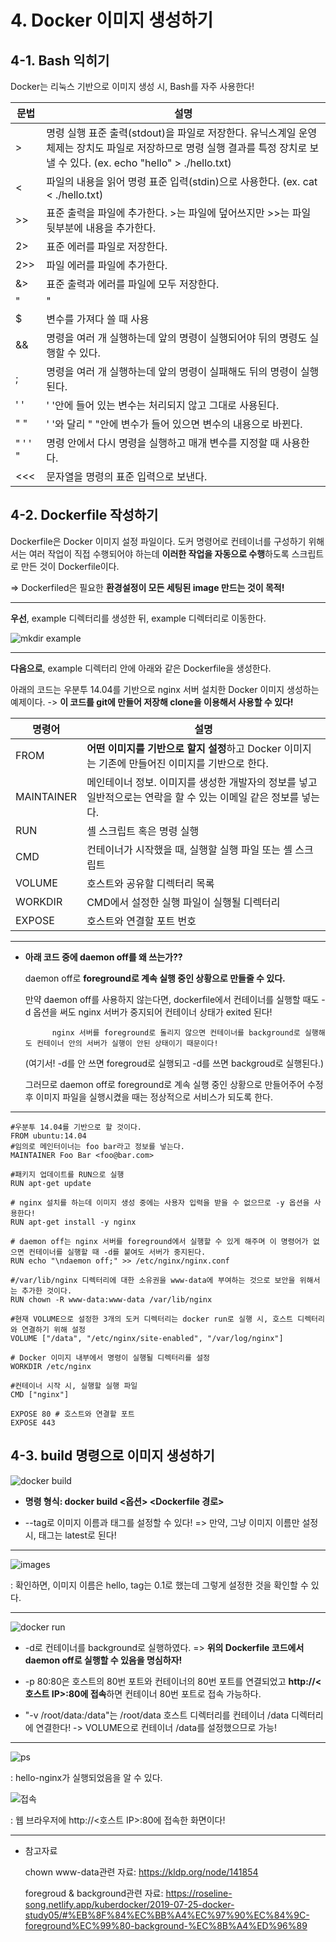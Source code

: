 # 4. Docker 이미지 생성하기

## 4-1. Bash 익히기

Docker는 리눅스 기반으로 이미지 생성 시, Bash를 자주 사용한다!

|문법|설명|
|---|----|
|>|명령 실행 표준 출력(stdout)을 파일로 저장한다. 유닉스계일 운영체제는 장치도 파일로 저장하므로 명령 실행 결과를 특정 장치로 보낼 수 있다. (ex. echo "hello" > ./hello.txt)|
|<|파일의 내용을 읽어 명령 표준 입력(stdin)으로 사용한다. (ex. cat < ./hello.txt)|
|>>|표준 출력을 파일에 추가한다. >는 파일에 덮어쓰지만 >>는 파일 뒷부분에 내용을 추가한다.|
|2>|표준 에러를 파일로 저장한다.|
|2>>|파일 에러를 파일에 추가한다.|
|&>|표준 출력과 에러를 파일에 모두 저장한다.|
|"|"|첫 번째 출력 값을 두 번째 명령에서 처리|
|$|변수를 가져다 쓸 때 사용|
|&&|명령을 여러 개 실행하는데 앞의 명령이 실행되어야 뒤의 명령도 실행할 수 있다.|
|;|명령을 여러 개 실행하는데 앞의 명령이 실패해도 뒤의 명령이 실행된다.|
|' '|' '안에 들어 있는 변수는 처리되지 않고 그대로 사용된다.|
|" "|' '와 달리 " "안에 변수가 들어 있으면 변수의 내용으로 바뀐다.|
|" ' ' "|명령 안에서 다시 명령을 실행하고 매개 변수를 지정할 때 사용한다.|
|<<<|문자열을 명령의 표준 입력으로 보낸다.|

## 4-2. Dockerfile 작성하기

Dockerfile은 Docker 이미지 설정 파일이다. 도커 명령어로 컨테이너를 구성하기 위해서는 여러 작업이 직접 수행되어야 하는데 **이러한 작업을 자동으로 수행**하도록 스크립트로 만든 것이 Dockerfile이다.

=> Dockerfiled은 필요한 **환경설정이 모든 세팅된 image 만드는 것이 목적!**

---

**우선**, example 디렉터리를 생성한 뒤, example 디렉터리로 이동한다.

![mkdir example](https://user-images.githubusercontent.com/59636424/128587500-847af09f-517b-4a46-ac88-74d00db2a737.PNG)

---

**다음으로**, example 디렉터리 안에 아래와 같은 Dockerfile을 생성한다.

아래의 코드는 우분투 14.04를 기반으로 nginx 서버 설치한 Docker 이미지 생성하는 예제이다. -> **이 코드를 git에 만들어 저장해 clone을 이용해서 사용할 수 있다!**

|명령어|설명|
|------|--------|
|FROM|**어떤 이미지를 기반으로 할지 설정**하고 Docker 이미지는 기존에 만들어진 이미지를 기반으로 한다.|
|MAINTAINER|메인테이너 정보. 이미지를 생성한 개발자의 정보를 넣고 일반적으로는 연락을 할 수 있는 이메일 같은 정보를 넣는다.|
|RUN|셸 스크립트 혹은 명령 실행|
|CMD|컨테이너가 시작했을 때, 실행할 실행 파일 또는 셸 스크립트|
|VOLUME|호스트와 공유할 디렉터리 목록|
|WORKDIR|CMD에서 설정한 실행 파일이 실행될 디렉터리|
|EXPOSE|호스트와 연결할 포트 번호|

---

* **아래 코드 중에 daemon off를 왜 쓰는가??**

    daemon off로 **foreground로 계속 실행 중인 상황으로 만들줄 수 있다.**
    
    만약 daemon off를 사용하지 않는다면, dockerfile에서 컨테이너를 실행할 때도 -d 옵션을 써도 nginx 서버가 중지되어 컨테이너 상태가 exited 된다!
    
            nginx 서버를 foreground로 돌리지 않으면 컨테이너를 background로 실행해도 컨테이너 안의 서버가 실행이 안된 상태이기 때문이다!
    
    (여기서! -d를 안 쓰면 foregroud로 실행되고 -d를 쓰면 backgroud로 실행된다.)
    
    그러므로 daemon off로 foreground로 계속 실행 중인 상황으로 만들어주어 수정 후 이미지 파일을 실행시켰을 때는 정상적으로 서비스가 되도록 한다.

---

~~~
#우분투 14.04를 기반으로 할 것이다.
FROM ubuntu:14.04
#임의로 메인터이너는 foo bar라고 정보를 넣는다.
MAINTAINER Foo Bar <foo@bar.com>

#패키지 업데이트를 RUN으로 실행
RUN apt-get update

# nginx 설치를 하는데 이미지 생성 중에는 사용자 입력을 받을 수 없으므로 -y 옵션을 사용한다!
RUN apt-get install -y nginx

# daemon off는 nginx 서버를 foreground에서 실행할 수 있게 해주며 이 명령어가 없으면 컨테이너를 실행할 때 -d를 붙여도 서버가 중지된다.
RUN echo "\ndaemon off;" >> /etc/nginx/nginx.conf

#/var/lib/nginx 디렉터리에 대한 소유권을 www-data에 부여하는 것으로 보안을 위해서는 추가한 것이다.
RUN chown -R www-data:www-data /var/lib/nginx

#현재 VOLUME으로 설정한 3개의 도커 디렉터리는 docker run로 실행 시, 호스트 디렉터리와 연결하기 위해 설정
VOLUME ["/data", "/etc/nginx/site-enabled", "/var/log/nginx"]

# Docker 이미지 내부에서 명령이 실행될 디렉터리를 설정
WORKDIR /etc/nginx

#컨테이너 시작 시, 실행할 실행 파일
CMD ["nginx"]

EXPOSE 80 # 호스트와 연결할 포트
EXPOSE 443
~~~

## 4-3. build 명령으로 이미지 생성하기

![docker build](https://user-images.githubusercontent.com/59636424/128590910-a56c7bae-91e4-4dbb-bc7c-101763f8b7ab.PNG)

* **명령 형식: docker build <옵션> <Dockerfile 경로>**

* --tag로 이미지 이름과 태그를 설정할 수 있다! => 만약, 그냥 이미지 이름만 설정 시, 태그는 latest로 된다!

---

![images](https://user-images.githubusercontent.com/59636424/128590969-136e16c2-7f33-4774-9407-29ba72512ab5.PNG)

: 확인하면, 이미지 이름은 hello, tag는 0.1로 했는데 그렇게 설정한 것을 확인할 수 있다.

---

![docker run](https://user-images.githubusercontent.com/59636424/128591061-ae138dd6-aae0-42b7-b921-baaa06180120.PNG)

* -d로 컨테이너를 background로 실행하였다. => **위의 Dockerfile 코드에서 daemon off로 실행할 수 있음을 명심하자!**

* -p 80:80은 호스트의 80번 포트와 컨테이너의 80번 포트를 연결되었고 **http://<호스트 IP>:80에 접속**하면 컨테이너 80번 포트로 접속 가능하다.

* "-v /root/data:/data"는 /root/data 호스트 디렉터리를 컨테이너 /data 디렉터리에 연결한다! -> VOLUME으로 컨테이너 /data를 설정했으므로 가능!

---

![ps](https://user-images.githubusercontent.com/59636424/128591182-1abf2c1f-e4ea-450f-82fd-89e7101b8b1c.PNG)

: hello-nginx가 실행되었음을 알 수 있다.

![접속](https://user-images.githubusercontent.com/59636424/128591247-3e2fe28c-2051-4f4a-bacb-fc537e657fd4.PNG)

: 웹 브라우저에 http://<호스트 IP>:80에 접속한 화면이다!

---

* 참고자료

    chown www-data관련 자료: https://kldp.org/node/141854
    
    foregroud & background관련 자료: https://roseline-song.netlify.app/kuberdocker/2019-07-25-docker-study05/#%EB%8F%84%EC%BB%A4%EC%97%90%EC%84%9C-foreground%EC%99%80-background-%EC%8B%A4%ED%96%89
